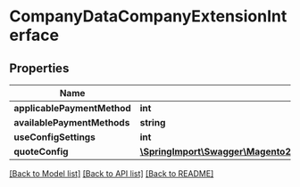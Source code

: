 # CompanyDataCompanyExtensionInterface

## Properties
Name | Type | Description | Notes
------------ | ------------- | ------------- | -------------
**applicablePaymentMethod** | **int** |  | [optional] 
**availablePaymentMethods** | **string** |  | [optional] 
**useConfigSettings** | **int** |  | [optional] 
**quoteConfig** | [**\SpringImport\Swagger\Magento2\Client\Model\NegotiableQuoteDataCompanyQuoteConfigInterface**](NegotiableQuoteDataCompanyQuoteConfigInterface.md) |  | [optional] 

[[Back to Model list]](../README.md#documentation-for-models) [[Back to API list]](../README.md#documentation-for-api-endpoints) [[Back to README]](../README.md)


